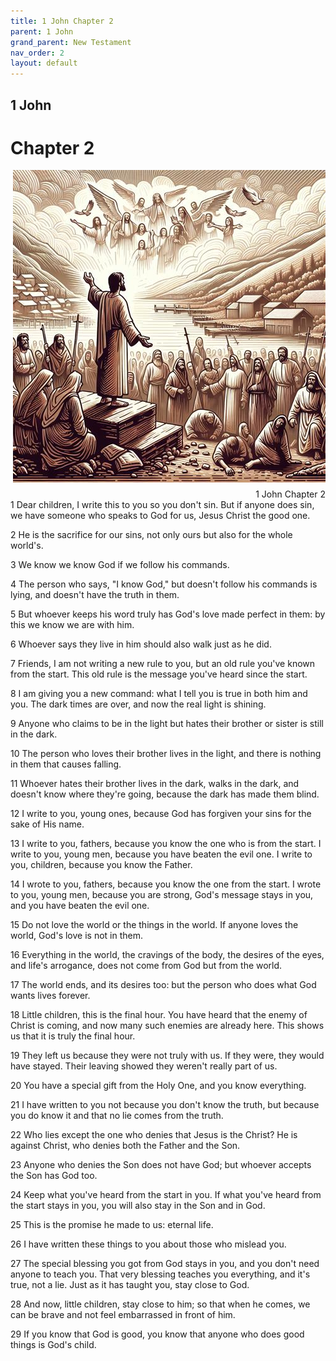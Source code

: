 ```yaml
---
title: 1 John Chapter 2
parent: 1 John
grand_parent: New Testament
nav_order: 2
layout: default
---
```


## 1 John

# Chapter 2

<div style="clear: both; text-align: right;">
    <img src="/assets/Image/1 John/500/2.jpg" alt="1 John Chapter 2" class="chapter-image" style="max-width: 100%; height: auto; float: right; margin: 0 0 10px 10px; padding-left: 10%;">
    <figcaption style="font-size: 14px;">1 John Chapter 2</figcaption>
</div>
1 Dear children, I write this to you so you don't sin. But if anyone does sin, we have someone who speaks to God for us, Jesus Christ the good one.

2 He is the sacrifice for our sins, not only ours but also for the whole world's.

3 We know we know God if we follow his commands.

4 The person who says, "I know God," but doesn't follow his commands is lying, and doesn't have the truth in them.

5 But whoever keeps his word truly has God's love made perfect in them: by this we know we are with him.

6 Whoever says they live in him should also walk just as he did.

7 Friends, I am not writing a new rule to you, but an old rule you've known from the start. This old rule is the message you've heard since the start.

8 I am giving you a new command: what I tell you is true in both him and you. The dark times are over, and now the real light is shining.

9 Anyone who claims to be in the light but hates their brother or sister is still in the dark.

10 The person who loves their brother lives in the light, and there is nothing in them that causes falling.

11 Whoever hates their brother lives in the dark, walks in the dark, and doesn't know where they're going, because the dark has made them blind.

12 I write to you, young ones, because God has forgiven your sins for the sake of His name.

13 I write to you, fathers, because you know the one who is from the start. I write to you, young men, because you have beaten the evil one. I write to you, children, because you know the Father.

14 I wrote to you, fathers, because you know the one from the start. I wrote to you, young men, because you are strong, God's message stays in you, and you have beaten the evil one.

15 Do not love the world or the things in the world. If anyone loves the world, God's love is not in them.

16 Everything in the world, the cravings of the body, the desires of the eyes, and life's arrogance, does not come from God but from the world.

17 The world ends, and its desires too: but the person who does what God wants lives forever.

18 Little children, this is the final hour. You have heard that the enemy of Christ is coming, and now many such enemies are already here. This shows us that it is truly the final hour.

19 They left us because they were not truly with us. If they were, they would have stayed. Their leaving showed they weren't really part of us.

20 You have a special gift from the Holy One, and you know everything.

21 I have written to you not because you don't know the truth, but because you do know it and that no lie comes from the truth.

22 Who lies except the one who denies that Jesus is the Christ? He is against Christ, who denies both the Father and the Son.

23 Anyone who denies the Son does not have God; but whoever accepts the Son has God too.

24 Keep what you've heard from the start in you. If what you've heard from the start stays in you, you will also stay in the Son and in God.

25 This is the promise he made to us: eternal life.

26 I have written these things to you about those who mislead you.

27 The special blessing you got from God stays in you, and you don't need anyone to teach you. That very blessing teaches you everything, and it's true, not a lie. Just as it has taught you, stay close to God.

28 And now, little children, stay close to him; so that when he comes, we can be brave and not feel embarrassed in front of him.

29 If you know that God is good, you know that anyone who does good things is God's child.


